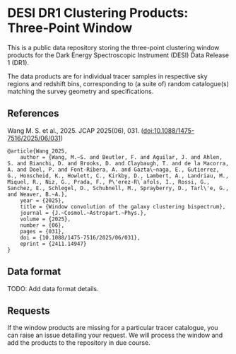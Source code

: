 # DESI DR1 Clustering Products: Three-Point Window

This is a public data repository storing the three-point clustering window products for
the Dark Energy Spectroscopic Instrument (DESI) Data Release 1 (DR1).

The data products are for individual tracer samples in respective sky regions and
redshift bins, corresponding to (a suite of) random catalogue(s) matching the survey
geometry and specifications.

## References

Wang M. S. et al., 2025. JCAP 2025(06), 031. ([doi:10.1088/1475-7516/2025/06/031](https://doi.org/10.1088/1475-7516/2025/06/031))

```
@article{Wang_2025,
    author = {Wang, M.~S. and Beutler, F. and Aguilar, J. and Ahlen, S. and Bianchi, D. and Brooks, D. and Claybaugh, T. and de la Macorra, A. and Doel, P. and Font-Ribera, A. and Gazta\~naga, E., Gutierrez, G., Honscheid, K., Howlett, C., Kirkby, D., Lambert, A., Landriau, M., Miquel, R., Niz, G., Prada, F., P\'erez-R\`afols, I., Rossi, G., Sanchez, E., Schlegel, D., Schubnell, M., Sprayberry, D., Tarl\'e, G., and Weaver, B.~A.},
    year = {2025},
    title = {Window convolution of the galaxy clustering bispectrum},
    journal = {J.~Cosmol.~Astropart.~Phys.},
    volume = {2025},
    number = {06},
    pages = {031},
    doi = {10.1088/1475-7516/2025/06/031},
    eprint = {2411.14947}
}
```

## Data format

TODO: Add data format details.

## Requests

If the window products are missing for a particular tracer catalogue, you can raise
an issue detailing your request. We will process the window and add the products to
the repository in due course.
